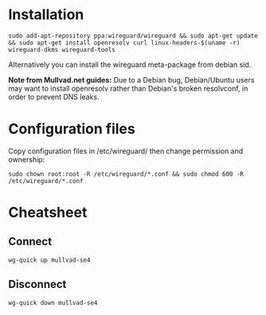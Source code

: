 # Installation
```
sudo add-apt-repository ppa:wireguard/wireguard && sudo apt-get update && sudo apt-get install openresolv curl linux-headers-$(uname -r) wireguard-dkms wireguard-tools
```

Alternatively you can install the wireguard meta-package from debian sid.

**Note from Mullvad.net guides:** Due to a Debian bug, Debian/Ubuntu users may want to install openresolv rather than Debian's broken resolvconf, in order to prevent DNS leaks.

# Configuration files
Copy configuration files in /etc/wireguard/ then change permission and ownership:
```
sudo chown root:root -R /etc/wireguard/*.conf && sudo chmod 600 -R /etc/wireguard/*.conf
```

# Cheatsheet
## Connect
```
wg-quick up mullvad-se4
```

## Disconnect
```
wg-quick down mullvad-se4
```
